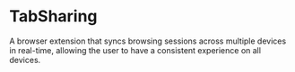 # TabSharing
A browser extension that syncs browsing sessions across multiple devices in real-time, allowing the user to have a consistent experience on all devices.
